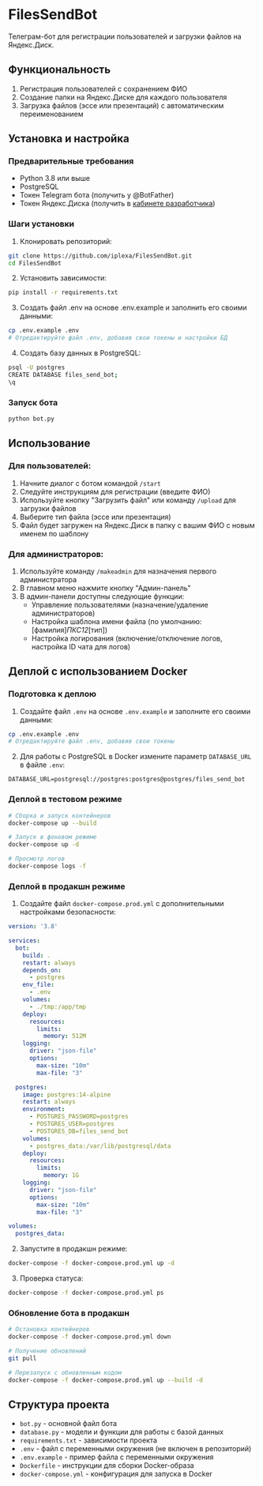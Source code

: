 # FilesSendBot

Телеграм-бот для регистрации пользователей и загрузки файлов на Яндекс.Диск.

## Функциональность

1. Регистрация пользователей с сохранением ФИО
2. Создание папки на Яндекс.Диске для каждого пользователя
3. Загрузка файлов (эссе или презентаций) с автоматическим переименованием

## Установка и настройка

### Предварительные требования

- Python 3.8 или выше
- PostgreSQL
- Токен Telegram бота (получить у @BotFather)
- Токен Яндекс.Диска (получить в [кабинете разработчика](https://yandex.ru/dev/disk/poligon/))

### Шаги установки

1. Клонировать репозиторий:

```bash
git clone https://github.com/iplexa/FilesSendBot.git
cd FilesSendBot
```

2. Установить зависимости:

```bash
pip install -r requirements.txt
```

3. Создать файл .env на основе .env.example и заполнить его своими данными:

```bash
cp .env.example .env
# Отредактируйте файл .env, добавив свои токены и настройки БД
```

4. Создать базу данных в PostgreSQL:

```bash
psql -U postgres
CREATE DATABASE files_send_bot;
\q
```

### Запуск бота

```bash
python bot.py
```

## Использование

### Для пользователей:
1. Начните диалог с ботом командой `/start`
2. Следуйте инструкциям для регистрации (введите ФИО)
3. Используйте кнопку "Загрузить файл" или команду `/upload` для загрузки файлов
4. Выберите тип файла (эссе или презентация)
5. Файл будет загружен на Яндекс.Диск в папку с вашим ФИО с новым именем по шаблону

### Для администраторов:
1. Используйте команду `/makeadmin` для назначения первого администратора
2. В главном меню нажмите кнопку "Админ-панель"
3. В админ-панели доступны следующие функции:
   - Управление пользователями (назначение/удаление администраторов)
   - Настройка шаблона имени файла (по умолчанию: [фамилия]_ПКС12_[тип])
   - Настройка логирования (включение/отключение логов, настройка ID чата для логов)

## Деплой с использованием Docker

### Подготовка к деплою

1. Создайте файл `.env` на основе `.env.example` и заполните его своими данными:

```bash
cp .env.example .env
# Отредактируйте файл .env, добавив свои токены
```

2. Для работы с PostgreSQL в Docker измените параметр `DATABASE_URL` в файле `.env`:

```
DATABASE_URL=postgresql://postgres:postgres@postgres/files_send_bot
```

### Деплой в тестовом режиме

```bash
# Сборка и запуск контейнеров
docker-compose up --build

# Запуск в фоновом режиме
docker-compose up -d

# Просмотр логов
docker-compose logs -f
```

### Деплой в продакшн режиме

1. Создайте файл `docker-compose.prod.yml` с дополнительными настройками безопасности:

```yaml
version: '3.8'

services:
  bot:
    build: .
    restart: always
    depends_on:
      - postgres
    env_file:
      - .env
    volumes:
      - ./tmp:/app/tmp
    deploy:
      resources:
        limits:
          memory: 512M
    logging:
      driver: "json-file"
      options:
        max-size: "10m"
        max-file: "3"

  postgres:
    image: postgres:14-alpine
    restart: always
    environment:
      - POSTGRES_PASSWORD=postgres
      - POSTGRES_USER=postgres
      - POSTGRES_DB=files_send_bot
    volumes:
      - postgres_data:/var/lib/postgresql/data
    deploy:
      resources:
        limits:
          memory: 1G
    logging:
      driver: "json-file"
      options:
        max-size: "10m"
        max-file: "3"

volumes:
  postgres_data:
```

2. Запустите в продакшн режиме:

```bash
docker-compose -f docker-compose.prod.yml up -d
```

3. Проверка статуса:

```bash
docker-compose -f docker-compose.prod.yml ps
```

### Обновление бота в продакшн

```bash
# Остановка контейнеров
docker-compose -f docker-compose.prod.yml down

# Получение обновлений
git pull

# Перезапуск с обновленным кодом
docker-compose -f docker-compose.prod.yml up --build -d
```

## Структура проекта

- `bot.py` - основной файл бота
- `database.py` - модели и функции для работы с базой данных
- `requirements.txt` - зависимости проекта
- `.env` - файл с переменными окружения (не включен в репозиторий)
- `.env.example` - пример файла с переменными окружения
- `Dockerfile` - инструкции для сборки Docker-образа
- `docker-compose.yml` - конфигурация для запуска в Docker
